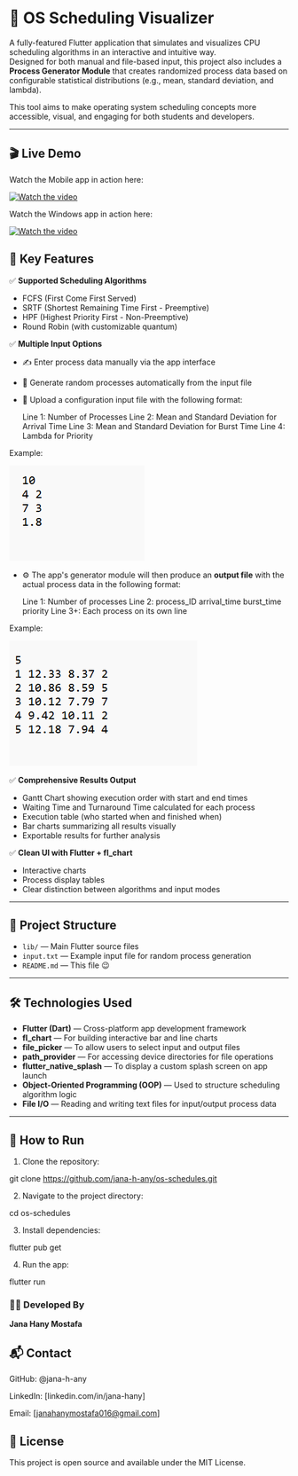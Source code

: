 # 🧠 OS Scheduling Visualizer

A fully-featured Flutter application that simulates and visualizes CPU scheduling algorithms in an interactive and intuitive way.  
Designed for both manual and file-based input, this project also includes a **Process Generator Module** that creates randomized process data based on configurable statistical distributions (e.g., mean, standard deviation, and lambda).

This tool aims to make operating system scheduling concepts more accessible, visual, and engaging for both students and developers.

---
## 🎬 Live Demo

Watch the Mobile app in action here:

[![Watch the video](https://img.youtube.com/vi/PTjxTAkZYF4/0.jpg)](https://youtube.com/shorts/PTjxTAkZYF4?si=4deiob9624z8XuI8)

Watch the Windows app in action here:

[![Watch the video](https://img.youtube.com/vi/FCucXDteDDc/0.jpg)](https://youtu.be/FCucXDteDDc?si=6mnBblZTAm7JxzmQ)



## 🚀 Key Features

✅ **Supported Scheduling Algorithms**
- FCFS (First Come First Served)
- SRTF (Shortest Remaining Time First - Preemptive)
- HPF (Highest Priority First - Non-Preemptive)
- Round Robin (with customizable quantum)

✅ **Multiple Input Options**

- ✍️ Enter process data manually via the app interface

- 🔁 Generate random processes automatically from the input file

- 📂 Upload a configuration input file with the following format:

  Line 1: Number of Processes
  Line 2: Mean and Standard Deviation for Arrival Time
  Line 3: Mean and Standard Deviation for Burst Time
  Line 4: Lambda for Priority

Example:

![Input File](ss/input_file.png)

- ⚙️ The app's generator module will then produce an **output file** with the actual process data in the following format:

  Line 1: Number of processes
  Line 2: process_ID arrival_time burst_time priority
  Line 3+: Each process on its own line

Example:

![output File](ss/output_file.png)



✅ **Comprehensive Results Output**
- Gantt Chart showing execution order with start and end times
- Waiting Time and Turnaround Time calculated for each process
- Execution table (who started when and finished when)
- Bar charts summarizing all results visually
- Exportable results for further analysis

✅ **Clean UI with Flutter + fl_chart**
- Interactive charts
- Process display tables
- Clear distinction between algorithms and input modes

---


## 📂 Project Structure

- `lib/` — Main Flutter source files
- `input.txt` — Example input file for random process generation
- `README.md` — This file 😉

---

## 🛠 Technologies Used

- **Flutter (Dart)** — Cross-platform app development framework
- **fl_chart** — For building interactive bar and line charts
- **file_picker** — To allow users to select input and output files
- **path_provider** — For accessing device directories for file operations
- **flutter_native_splash** — To display a custom splash screen on app launch
- **Object-Oriented Programming (OOP)** — Used to structure scheduling algorithm logic
- **File I/O** — Reading and writing text files for input/output process data

---

## 🧪 How to Run

1. Clone the repository:

git clone https://github.com/jana-h-any/os-schedules.git

2. Navigate to the project directory:

cd os-schedules

3. Install dependencies:

flutter pub get

4. Run the app:

flutter run




### 👩‍💻 Developed By

**Jana Hany Mostafa**




## 📬 Contact


GitHub: @jana-h-any

LinkedIn: [linkedin.com/in/jana-hany]

Email: [janahanymostafa016@gmail.com]


## 📝 License

This project is open source and available under the MIT License.
